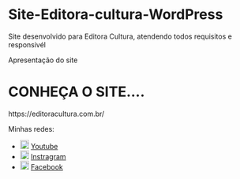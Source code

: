 # Site-Editora-cultura-WordPress
Site desenvolvido para Editora Cultura, atendendo todos requisitos e responsivél




Apresentação do site


<h1> CONHEÇA O SITE....</h1>
https://editoracultura.com.br/
  
  Minhas redes:
<ul>
  <li>
    <img src="https://user-images.githubusercontent.com/30157522/87162006-b6c05980-c29b-11ea-8dfe-fba74549729b.png" width="18" alt="Youtube">
    <a href="https://www.youtube.com/channel/UCZ5lGQz88okeJh4OlBslq0g?view_as=subscriber" target="_blank" title="My Youtube">Youtube</a>
  </li>
  <li>
    <img src="https://user-images.githubusercontent.com/30157522/87161461-f33f8580-c29a-11ea-8686-34eb06e44501.png" width="18" alt="instagram"> 
    <a href="https://instagram.com/editoracultura" target="_blank" title="My Instragram">Instragram</a>
  </li>
  <li>
    <img src="https://user-images.githubusercontent.com/30157522/87161827-6cd77380-c29b-11ea-902a-725eeed60745.png" width="18" alt="Facebook"> 
    <a href="https://www.facebook.com/editoracultura" target="_blank" title="My Facebook">Facebook</a>
  </li>
</ul>
  
